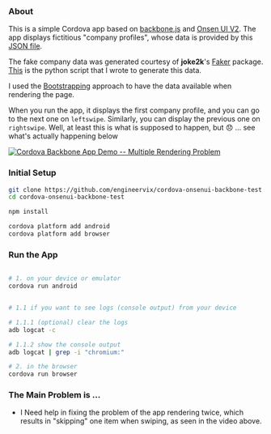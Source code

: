 ### About

This is a simple Cordova app based on [backbone.js](http://backbonejs.org/) and [Onsen UI V2](https://onsen.io/). The app displays fictitious "company profiles", whose data is provided by this [JSON file](./www/data/company_data.json).

The fake company data was generated courtesy of **joke2k**'s [Faker](https://github.com/joke2k/faker) package. [This](./www/data/faker_gen.py) is the python script that I wrote to generate this data.

I used the [Bootstrapping](http://backbonejs.org/#FAQ-bootstrap) approach to have the data available when rendering the page.

When you run the app, it displays the first company profile, and you can go to the next one on `leftswipe`. Similarly, you can display the previous one on `rightswipe`. Well, at least this is what is supposed to happen, but :disappointed: ... see what's actually happening below

<!-- https://gifs.com/gif/cordova-backbone-app-multiple-rendering-issues-rRQYj6 -->
<!-- https://www.youtube.com/watch?v=1pKQNJ7rhh8 -->

[![Cordova Backbone App Demo -- Multiple Rendering Problem](https://j.gifs.com/rRQYj6.gif)](https://www.youtube.com/watch?v=1pKQNJ7rhh8)


### Initial Setup

```bash
git clone https://github.com/engineervix/cordova-onsenui-backbone-test
cd cordova-onsenui-backbone-test

npm install

cordova platform add android
cordova platform add browser
```

### Run the App

```bash

# 1. on your device or emulator
cordova run android


# 1.1 if you want to see logs (console output) from your device

# 1.1.1 (optional) clear the logs
adb logcat -c

# 1.1.2 show the console output
adb logcat | grep -i "chromium:"

# 2. in the browser
cordova run browser
```


### The Main Problem is ...

- I Need help in fixing the problem of the app rendering twice, which results in "skipping" one item when swiping, as seen in the video above.
